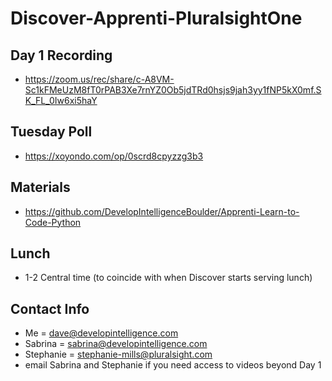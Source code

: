 # Discover-Apprenti-PluralsightOne

## Day 1 Recording
* https://zoom.us/rec/share/c-A8VM-Sc1kFMeUzM8fT0rPAB3Xe7rnYZ0Ob5jdTRd0hsjs9jah3yy1fNP5kX0mf.SK_FL_0Iw6xi5haY
 
## Tuesday Poll
* https://xoyondo.com/op/0scrd8cpyzzg3b3

## Materials
* https://github.com/DevelopIntelligenceBoulder/Apprenti-Learn-to-Code-Python
  
## Lunch
* 1-2 Central time (to coincide with when Discover starts serving lunch)

## Contact Info
* Me = dave@developintelligence.com
* Sabrina = sabrina@developintelligence.com 
* Stephanie = stephanie-mills@pluralsight.com
* email Sabrina and Stephanie if you need access to videos beyond Day 1
